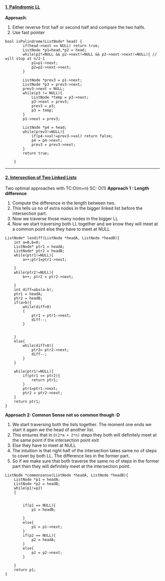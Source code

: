 #### [1. Palindromic LL](https://leetcode.com/problems/palindrome-linked-list/)
**Approach**:
1. Either reverse first half or second half and compare the two halfs.
2. Use fast pointer
```
bool isPalindrome(ListNode* head) {
        if(head->next == NULL) return true;
        ListNode *p1=head,*p2 = head;
        while(p2!=NULL && p2->next!=NULL && p2->next->next!=NULL){ // will stop at n/2-1
            p1=p1->next;
            p2=p2->next->next;
        }
        
        ListNode *prev3 = p1->next;
        ListNode *p3 = prev3->next;
        prev3->next = NULL;
        while(p3 != NULL){
            ListNode *temp = p3->next;
            p3->next = prev3;
            prev3 = p3;
            p3 = temp; 
        }
        p1->next = prev3;
        
        ListNode *p4 = head;
        while(prev3!=NULL){
            if(p4->val!=prev3->val) return false;
            p4 = p4->next;
            prev3 = prev3->next; 
        }
        return true;
        
    }
```

---

#### [2. Intersection of Two Linked Lists](https://leetcode.com/problems/intersection-of-two-linked-lists/)
Two optimal approaches with TC:O(m+n) SC: O(1)
**Approach 1 : Length difference**
1. Compute the difference in the length between two. 
2. This tells us no of extra nodes in the bigger linked list before the intersection part.
3. Now we traverse those many nodes in the bigger LL
4. Now we start traversing both LL together and we know they will meet at a common point else they have to meet at NULL

```
ListNode* lendiff(ListNode *headA, ListNode *headB){
    int a=0,b=0;
    ListNode* ptr1 = headA;
    ListNode* ptr2 = headB;
    while(ptr1!=NULL){
        a++;ptr1=ptr1->next;
        
    }
    while(ptr2!=NULL){
        b++; ptr2 = ptr2->next;
        
    }
    int diff=abs(a-b);
    ptr1 = headA;
    ptr2 = headB;
    if(a>b){
        while(diff>0)
        {
            ptr1 = ptr1->next;
            diff--;
        }
        
        
    }
    else{
        while(diff>0){
            ptr2= ptr2->next;
            diff--;
        }
    }
    
    while(ptr1!=NULL){
        if(ptr1 == ptr2){
            return ptr1;
        }
        ptr1=ptr1->next;
        ptr2 = ptr2->next;
    }
    return ptr1;   
}
```

**Approach 2: Common Sense not so common though :D**
1. We start traversing both the lists together. The moment one ends we start it again we the head of another list.
2. This ensures that in `O(2*m + 2*n)` steps they both will definitely meet at the same point if the intersection point exit
3. Else they have to meet at NULL
4. The intuition is that right half of the intersection takes same no of steps to cover by both LL. The difference lies in the former part.
5. So if we make sure that both traverse the same no of steps in the former part then they will definitely meet at the intersection point.


```
ListNode *commonsense(ListNode *headA, ListNode *headB){
    ListNode *p1 = headA;
    ListNode *p2 = headB;
    while(p1!=p2)
    {
        
        
        if(p1 == NULL){
            p1 = headB;
            
        }
        else{
            p1 = p1->next;
        }
        if(p2 == NULL){
            p2 = headA;
        }
        else{
            p2 = p2->next;
        }
        
    }
    return p1;
}
```
